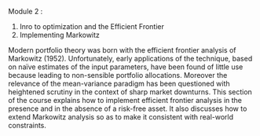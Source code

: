 Module 2 : 

1. Inro to optimization and the Efficient Frontier
2. Implementing Markowitz

Modern portfolio theory was born with the efficient frontier analysis of Markowitz (1952). 
Unfortunately, early applications of the technique, based on naïve estimates of the input parameters, have been found of little use because leading to non-sensible portfolio allocations. 
Moreover the relevance of the mean-variance paradigm has been questioned with heightened scrutiny in the context of sharp market downturns. This section of the course explains how to implement efficient frontier analysis in the presence and in the absence of a risk-free asset. It also discusses how to extend Markowitz analysis so as to make it consistent with real-world constraints.
